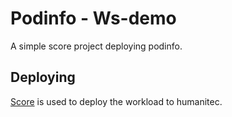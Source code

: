 # Podinfo - Ws-demo

A simple score project deploying podinfo.

## Deploying

[Score](https://score.dev/) is used to deploy the workload to humanitec.
